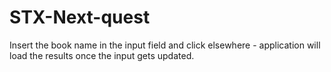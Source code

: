 # STX-Next-quest

Insert the book name in the input field and click elsewhere - application will load the results once the input gets updated.
